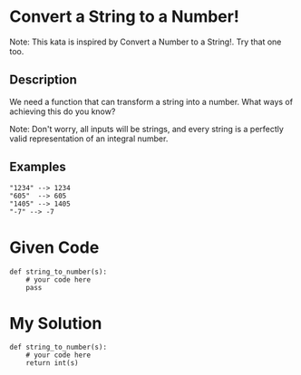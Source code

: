 # Convert a String to a Number!

Note: This kata is inspired by Convert a Number to a String!. Try that one too.

## Description
We need a function that can transform a string into a number. What ways of achieving this do you know?

Note: Don't worry, all inputs will be strings, and every string is a perfectly valid representation of an integral number.

## Examples
```
"1234" --> 1234
"605"  --> 605
"1405" --> 1405
"-7" --> -7
```

# Given Code

```{python}
def string_to_number(s):
    # your code here
    pass
```

# My Solution

```{python}
def string_to_number(s):
    # your code here
    return int(s)
```

